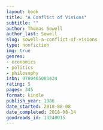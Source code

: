 ```yaml
---
layout: book
title: "A Conflict of Visions"
subtitle: ""
author: Thomas Sowell
author_last: Sowell
slug: sowell-a-conflict-of-visions
type: nonfiction
img: true
genres:
- economics
- politics
- philosophy
isbn: 9780465081424
rating: 5
pages: 345
format: kindle
publish_year: 1986
date_started: 2018-08-08
date_completed: 2018-08-14
goodreads_id: 13240015
---
```


